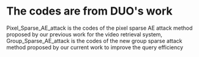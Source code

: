 # The codes are from DUO's work
Pixel_Sparse_AE_attack is the codes of the pixel sparse AE attack method proposed by our previous work for the video retrieval system,
Group_Sparse_AE_attack is the codes of the new group sparse  attack method proposed by our current work to improve the query efficiency

